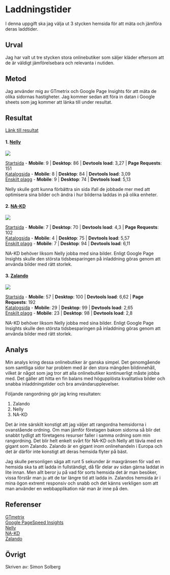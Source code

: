 Laddningstider
=======================

I denna uppgift ska jag välja ut 3 stycken hemsida för att mäta och jämföra deras laddtider.

Urval
-----------------------

Jag har valt ut tre stycken stora onlinebutiker som säljer kläder eftersom att de är väldigt jämförelsebara och relevanta i nutiden.

Metod
-----------------------

Jag använder mig av GTmetrix och Google Page Insights för att mäta de olika sidornas hastigheter. Jag kommer sedan att föra in datan i Google sheets som jag kommer att länka till under resultat.

Resultat
-----------------------

<a href="https://docs.google.com/spreadsheets/d/1_4bHxnjQoZk1LWyVrKu1O7PYSKpP9XRU5QyBCwcS8WY/edit?usp=sharing">Länk till resultat</a>

<h4>1. <a href="http://nelly.com">Nelly</a><br></h4>
<img src="img/loadtime/nelly.jpg"></img><br>

<a href="https://nelly.com/se/kl%C3%A4der-f%C3%B6r-kvinnor/">Startsida</a> - <b>Mobile</b>: 9 | <b>Desktop</b>: 86 | <b>Devtools load</b>: 3,27 | <b>Page Requests</b>: 151 <br>
<a href="https://nelly.com/se/kl%C3%A4der-f%C3%B6r-kvinnor/nyheter/">Katalogsida</a> - <b>Mobile</b>: 8 | <b>Desktop</b>: 84 | <b>Devtools load</b>: 3,09<br>
<a href="https://nelly.com/se/kl%C3%A4der-f%C3%B6r-kvinnor/kl%C3%A4der/blusar-skjortor/polo-ralph-lauren-200909/ls-wd-crp-st-long-sleeve-shirt-74034-0425/">Enskilt plagg</a> - <b>Mobile</b>: 9 | <b>Desktop</b>: 74 | <b>Devtools load</b>: 5,13<br>

Nelly skulle gott kunna förbättra sin sida ifall de jobbade mer med att optimisera sina bilder och ändra i hur bilderna laddas in på olika enheter.

<h4>2. <a href="https://www.na-kd.com/en">NA-KD</a><br></h4>
<img src="img/loadtime/na-kd.jpg"></img><br>

<a href="https://www.na-kd.com/en">Startsida</a> - <b>Mobile</b>: 7 | <b>Desktop</b>: 70 | <b>Devtools load</b>: 4,3 | <b>Page Requests</b>: 102 <br>
<a href="https://www.na-kd.com/en/latest-arrivals">Katalogsida</a> - <b>Mobile</b>: 4 | <b>Desktop</b>: 75 | <b>Devtools load</b>: 5,57<br>
<a href="https://www.na-kd.com/en/na-kd-accessories/big-resin-look-hairclip-cream">Enskilt plagg</a> - <b>Mobile</b>: 7 | <b>Desktop</b>: 94 | <b>Devtools load</b>: 6,11<br>

NA-KD behöver liksom Nelly jobba med sina bilder. Enligt Google Page Insights skulle den största tidsbesparingen på inladdning göras genom att använda bilder med rätt storlek.

<h4>3. <a href="https://www.zalando.se/">Zalando</a><br></h4>
<img src="img/loadtime/zalando.jpg"></img><br>

<a href="https://www.zalando.se">Startsida</a> - <b>Mobile</b>: 57 | <b>Desktop</b>: 100 | <b>Devtools load</b>: 6,62 | <b>Page Requests</b>: 192 <br>
<a href="https://www.zalando.se/man/?activation_date=0-7">Katalogsida</a> - <b>Mobile</b>: 29 | <b>Desktop</b>: 99 | <b>Devtools load</b>: 2,65<br>
<a href="https://nelly.com/se/kl%C3%A4der-f%C3%B6r-kvinnor/kl%C3%A4der/blusar-skjortor/polo-ralph-lauren-200909/ls-wd-crp-st-long-sleeve-shirt-74034-0425/">Enskilt plagg</a> - <b>Mobile</b>: 23 | <b>Desktop</b>: 98 | <b>Devtools load</b>: 2,8<br>

NA-KD behöver liksom Nelly jobba med sina bilder. Enligt Google Page Insights skulle den största tidsbesparingen på inladdning göras genom att använda bilder med rätt storlek.

Analys
-----------------------

Min analys kring dessa onlinebutiker är ganska simpel. Det genomgående som samtliga sidor har problem med är den stora mängden bildinnehåll, vilket är något som jag tror att alla onlinebutiker kontinuerligt måste jobba med. Det gäller att hitta en fin balans med högupplösta kvalitativa bilder och snabba inladdningstider och bra användarupplevelser.

Följande rangordning gör jag kring resultaten:
1. Zalando
2. Nelly
3. NA-KD

Det är inte särskilt konstigt att jag väljer att rangordna hemsidorna i ovanstående ordning. Om man jämför företagen bakom sidorna så blir det snabbt tydligt att företagens resurser faller i samma ordning som min rangordning. Det blir helt enkelt svårt för NA-KD och Nelly att tävla med en gigant som Zalando. Zalando är en gigant inom onlinehandeln i Europa och det är därför inte konstigt att deras hemsida flyter på bäst.

Jag skulle personligen säga att runt 5 sekunder är maxgränsen för vad en hemsida ska ta att ladda in fullständigt, då får delar av sidan gärna laddat in lite innan. Men allt beror ju på vad för sorts hemsida det är man besöker, vissa förstår man ju att de tar längre tid att ladda in. Zalandos hemsida är i mina ögon extremt responsiv och snabb och det känns verkligen som att man använder en webbapplikation när man är inne på den.

Referenser
-----------------------

<a href="https://gtmetrix.com/compare/6QyuAjaY/LCl7IVIi/TSbsfGYc">GTmetrix</a><br>
<a href="https://developers.google.com/speed/pagespeed/insights">Google PageSpeed Insights</a><br>
<a href="https://nelly.com">Nelly</a><br>
<a href="https://na-kd.com">NA-KD</a><br>
<a href="https://zalando.se">Zalando</a>

Övrigt
-----------------------

Skriven av: Simon Solberg
